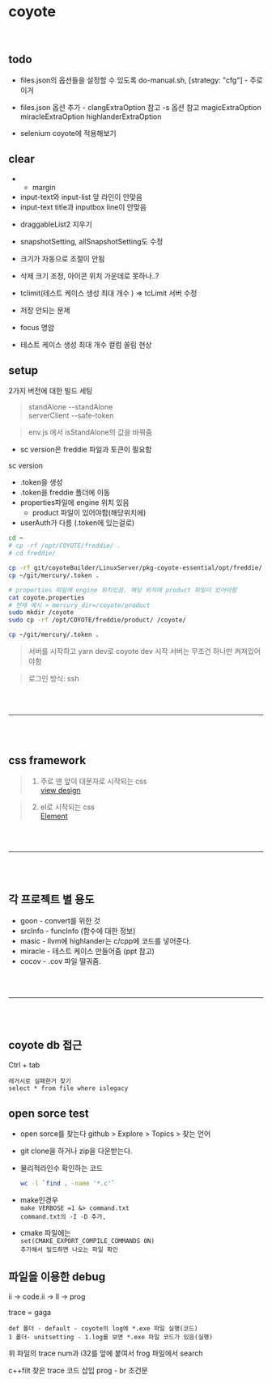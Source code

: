 # coyote

<br/>

## todo

- files.json의 옵션들을 설정할 수 있도록
  do-manual.sh, [strategy: "cfg"] - 주로 이거
- files.json 옵션 추가 - clangExtraOption 참고 -s 옵션 참고
  magicExtraOption
  miracleExtraOption
  highlanderExtraOption

- selenium coyote에 적용해보기

## clear

- - margin
- input-text와 input-list 앞 라인이 안맞음
- input-text title과 inputbox line이 안맞음

* draggableList2 지우기
* snapshotSetting, allSnapshotSetting도 수정
* 크기가 자동으로 조절이 안됨
* 삭제 크기 조정, 아이콘 위치 가운데로 못하나..?

* tclimit(테스트 케이스 생성 최대 개수 ) => tcLimit 서버 수정
* 저장 안되는 문제
* focus 명암
* 테스트 케이스 생성 최대 개수 컬럼 쏠림 현상

## setup

2가지 버전에 대한 빌드 세팅

> standAlone --standAlone  
> serverClient --safe-token

> env.js 에서 isStandAlone의 값을 바꿔줌

- sc version은 freddie 파일과 토큰이 필요함

sc version

- .token을 생성
- .token을 freddie 폴더에 이동
- properties파일에 engine 위치 있음
  - product 파일이 있어야함(해당위치에)
- userAuth가 다름 (.token에 있는걸로)

```bash
cd ~
# cp -rf /opt/COYOTE/freddie/ .
# cd freddie/

cp -rf git/coyoteBuilder/LinuxServer/pkg-coyote-essential/opt/freddie/ .
cp ~/git/mercury/.token .

# properties 파일에 engine 위치있음. 해당 위치에 product 파일이 있어야함
cat coyote.properties
# 현재 예시 > mercury_dir=/coyote/product
sudo mkdir /coyote
sudo cp -rf /opt/COYOTE/freddie/product/ /coyote/

cp ~/git/mercury/.token .
```

> 서버를 시작하고 yarn dev로 coyote dev 시작
> 서버는 무조건 하나만 켜져있어야함

> 로그인 방식: ssh

<br/><br/>

---

<br/><br/>

## css framework

> 1. 주로 맨 앞이 대문자로 시작되는 css  
>    [view design](https://www.iviewui.com/)

> 2. el로 시작되는 css  
>    [Element](https://element.eleme.io/#/en-US/component/installation)

<br/><br/>

---

<br/><br/>

## 각 프로젝트 별 용도

- goon - convert를 위한 것
- srcInfo - funcInfo (함수에 대한 정보)
- masic - llvm에 highlander는 c/cpp에 코드를 넣어준다.
- miracle - 테스트 케이스 만들어줌 (ppt 참고)
- cocov - .cov 파일 떨궈줌.

<br/><br/>

---

<br/><br/>

## coyote db 접근

Ctrl + tab

```
레거시로 실패한거 찾기
select * from file where islegacy
```

## open sorce test

- open sorce를 찾는다
  github > Explore > Topics > 찾는 언어

- git clone을 하거나 zip을 다운받는다.
- 물리적라인수 확인하는 코드

  ```bash
  wc -l `find . -name '*.c'`
  ```

- make인경우  
  `make VERBOSE =1 &> command.txt`  
  `command.txt의 -I -D 추가, `

- cmake 파일에는  
  `set(CMAKE_EXPORT_COMPILE_COMMANDS ON)`  
  `추가해서 빌드하면 나오는 파일 확인`

## 파일을 이용한 debug

ii -> code.ii -> ll -> prog

trace = gaga

```
def 폴더 - default - coyote의 log에 *.exe 파일 실행(코드)
1 폴더- unitsetting - 1.log를 보면 *.exe 파일 코드가 있음(실행)
```

위 파일의 trace num과 i32를 앞에 붙여서 frog 파일에서 search

c++filt 찾은 trace 코드 삽입
prog - br 조건문

